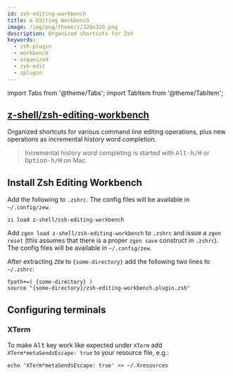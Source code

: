 ```yaml
---
id: zsh-editing-workbench
title: ⚙️ Editing Workbench
image: /img/png/theme/z/320x320.png
description: Organized shortcuts for Zsh
keywords:
  - zsh-plugin
  - workbench
  - organized
  - zsh-edit
  - zplugin
---
```


<!-- @format -->

import Tabs from '@theme/Tabs'; import TabItem from '@theme/TabItem';

## <i class="fa-brands fa-github"></i> [z-shell/zsh-editing-workbench][]

Organized shortcuts for various command line editing operations, plus new operations as incremental history word completion.

> Incremental history _word_ completing is started with <kbd>Alt-h/H</kbd> or <kbd>Option-h/H</kbd> on Mac.

## Install Zsh Editing Workbench

<Tabs>
  <TabItem value="zi" label="Zi" default>

Add the following to `.zshrc`. The config files will be available in `~/.config/zew`.

```shell title="~/.zshrc"
zi load z-shell/zsh-editing-workbench
```

  </TabItem>
  <TabItem value="zgen" label="Zgen">

Add `zgen load z-shell/zsh-editing-workbench` to `.zshrc` and issue a `zgen reset` (this assumes that there is a proper `zgen save` construct in `.zshrc`). The config files will be available in `~/.config/zew`.

  </TabItem>
  <TabItem value="standalone" label="Standalone">

After extracting `ZEW` to `{some-directory}` add the following two lines to `~/.zshrc`:

```shell title="~/.zshrc" showLineNumbers
fpath+=( {some-directory} )
source "{some-directory}/zsh-editing-workbench.plugin.zsh"
```

  </TabItem>
</Tabs>

## Configuring terminals

### **XTerm**

To make <kbd>Alt</kbd> key work like expected under `XTerm` add `XTerm*metaSendsEscape: true` to your resource file, e.g.:

```shell
echo 'XTerm*metaSendsEscape: true' >> ~/.Xresources
```

<!-- end-of-file -->
<!-- links -->
<!-- external -->

[z-shell/zsh-editing-workbench]: https://github.com/z-shell/zsh-editing-workbench
